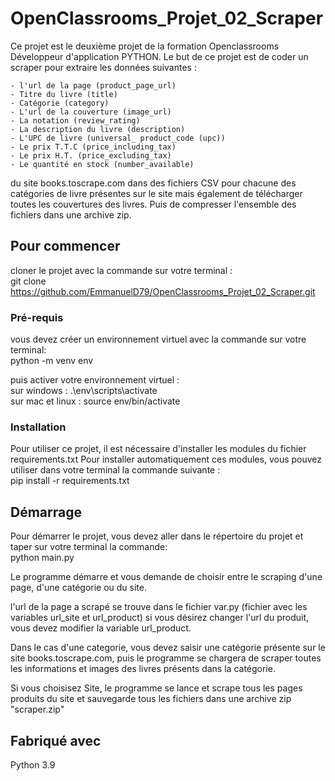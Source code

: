 # OpenClassrooms_Projet_02_Scraper

Ce projet est le deuxième projet de la formation Openclassrooms Développeur d'application PYTHON.
Le but de ce projet est de coder un scraper pour extraire les données suivantes : 

	- l'url de la page (product_page_url)
	- Titre du livre (title)
	- Catégorie (category)
	- L'url de la couverture (image_url)
	- La notation (review_rating)
	- La description du livre (description)
	- L'UPC de livre (universal_ product_code (upc))
	- Le prix T.T.C (price_including_tax)
	- Le prix H.T. (price_excluding_tax)
	- Le quantité en stock (number_available)

du site books.toscrape.com dans des fichiers CSV pour chacune des catégories de livre présentes sur le site mais également de télécharger toutes les couvertures des livres.
Puis de compresser l'ensemble des fichiers dans une archive zip.


## Pour commencer

cloner le projet avec la commande sur votre terminal :
<br> git clone https://github.com/EmmanuelD79/OpenClassrooms_Projet_02_Scraper.git

### Pré-requis

vous devez créer un environnement virtuel avec la commande sur votre terminal:
	<br>python -m venv env

puis activer votre environnement virtuel :
	<br>sur windows : .\env\scripts\activate
	<br>sur mac et linux : source env/bin/activate


### Installation

Pour utiliser ce projet, il est nécessaire d'installer les modules du fichier requirements.txt
Pour installer automatiquement ces modules, vous pouvez utiliser dans votre terminal la commande suivante :
	<br>pip install -r requirements.txt


## Démarrage

Pour démarrer le projet, vous devez aller dans le répertoire du projet et taper sur votre terminal la commande:
	<br>python main.py

Le programme démarre et vous demande de choisir entre le scraping d'une page, d'une catégorie ou du site.

l'url de la page a scrapé se trouve dans le fichier var.py (fichier avec les variables url_site et url_product)
si vous désirez changer l'url du produit, vous devez modifier la variable url_product.

Dans le cas d'une categorie, vous devez saisir une catégorie présente sur le site books.toscrape.com, puis le programme se chargera de scraper toutes les informations et images des livres présents dans la catégorie.

Si vous choisisez Site, le programme se lance et scrape tous les pages produits du site et sauvegarde tous les fichiers dans une archive zip "scraper.zip"

## Fabriqué avec

Python 3.9




